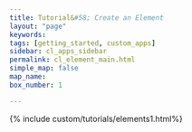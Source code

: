 ```yaml
---
title: Tutorial&#58; Create an Element
layout: "page"
keywords:
tags: [getting_started, custom_apps]
sidebar: cl_apps_sidebar
permalink: cl_element_main.html
simple_map: false
map_name:
box_number: 1

---
```

{% include custom/tutorials/elements1.html%}
